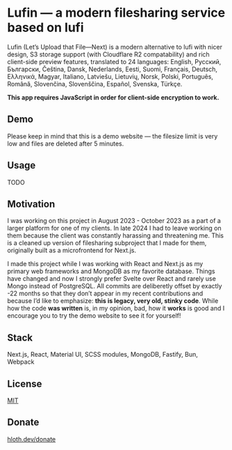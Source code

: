 # Lufin — a modern filesharing service based on lufi

Lufin (Let’s Upload that File—Next) is a modern alternative to lufi with nicer design, S3 storage support (with Cloudflare R2 compatability) and rich client-side preview features, translated to 24 languages: English, Русский, Български, Čeština, Dansk, Nederlands, Eesti, Suomi, Français, Deutsch, Ελληνικά, Magyar, Italiano, Latviešu, Lietuvių, Norsk, Polski, Português, Română, Slovenčina, Slovenščina, Español, Svenska, Türkçe.

**This app requires JavaScript in order for client-side encryption to work.**

## Demo

Please keep in mind that this is a demo website — the filesize limit is very low and files are deleted after 5 minutes.

## Usage

TODO

## Motivation

I was working on this project in August 2023 - October 2023 as a part of a larger platform for one of my clients. In late 2024 I had to leave working on them because the client was constantly harassing and threatening me. This is a cleaned up version of filesharing subproject that I made for them, originally built as a microfrontend for Next.js.

I made this project while I was working with React and Next.js as my primary web frameworks and MongoDB as my favorite database. Things have changed and now I strongly prefer Svelte over React and rarely use Mongo instead of PostgreSQL. All commits are deliberetly offset by exactly -22 months so that they don’t appear in my recent contributions and because I’d like to emphasize: **this is legacy, very old, stinky code**. While how the code **was written** is, in my opinion, bad, how it **works** is good and I encourage you to try the demo website to see it for yourself!

## Stack

Next.js, React, Material UI, SCSS modules, MongoDB, Fastify, Bun, Webpack

## License

[MIT](./LICENSE.md)

## Donate

[hloth.dev/donate](https://hloth.dev/donate)